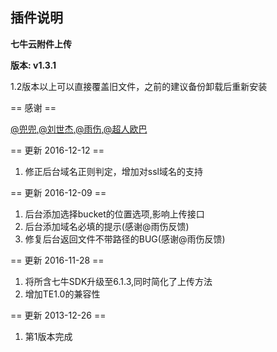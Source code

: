 ## 插件说明 ##

**七牛云附件上传**

**版本: v1.3.1**

1.2版本以上可以直接覆盖旧文件，之前的建议备份卸载后重新安装

== 感谢 ==
    
[@兜兜](http://www.doudou.me),[@刘世杰](http://t.qq.com/youtubefans),[@雨伤](http://t.qq.com/yushanggj),[@超人欧巴](https://www.69dai.cn/)

== 更新 2016-12-12 ==

 1. 修正后台域名正则判定，增加对ssl域名的支持

== 更新 2016-12-09 ==

 1. 后台添加选择bucket的位置选项,影响上传接口
 2. 后台添加域名必填的提示(感谢@雨伤反馈)
 3. 修复后台返回文件不带路径的BUG(感谢@雨伤反馈)

== 更新 2016-11-28 ==

 1. 将所含七牛SDK升级至6.1.3,同时简化了上传方法
 2. 增加TE1.0的兼容性

== 更新 2013-12-26 ==

 1. 第1版本完成